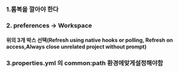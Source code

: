 ### 1.롬복을 깔아야 한다
### 2. preferences -> Workspace 
#### 위의 3개 박스 선택(Refresh using native hooks or polling, Refresh on access,Always close unrelated project without prompt)
### 3.properties.yml 의 common:path  환경에맞게설정해야함


<!--
lombok:builder,data,...(ignore..)
enum:...
spring:@bean,@resource,@....,aop,intercepter,ws
security:architecture
jpa:mappedby
oracle:pl/sql
html,css:selector
js:...
thymeleaf:...
java:throw,io,socket,collection

-->
